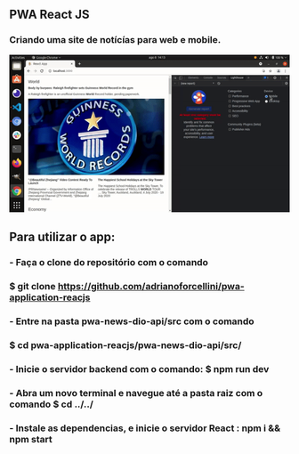 ## PWA React JS 
### Criando uma site de notícías para web e mobile.
![](/pwa.gif)
## Para utilizar o app:
### - Faça o clone do repositório com o comando 
### $ git clone https://github.com/adrianoforcellini/pwa-application-reacjs 
### - Entre na pasta pwa-news-dio-api/src com o comando 
### $ cd pwa-application-reacjs/pwa-news-dio-api/src/
### - Inicie o servidor backend com o comando: $ npm run dev
### - Abra um novo terminal e  navegue até a pasta raiz com o comando $ cd ../../
### - Instale as dependencias, e inicie o servidor React : npm i && npm start
